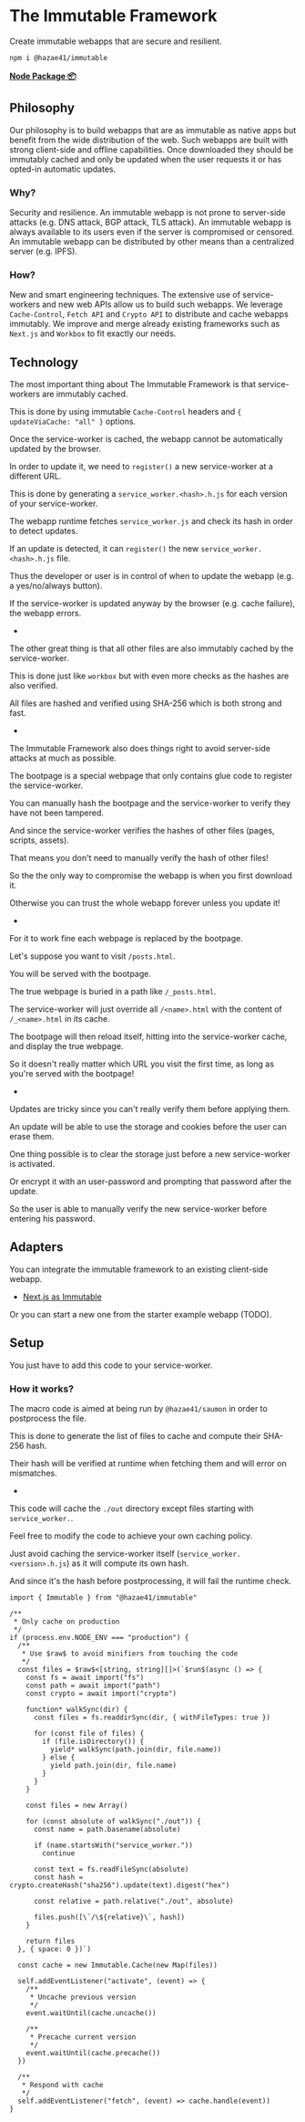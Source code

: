 # The Immutable Framework

Create immutable webapps that are secure and resilient.

```bash
npm i @hazae41/immutable
```

[**Node Package 📦**](https://www.npmjs.com/package/@hazae41/immutable)

## Philosophy

Our philosophy is to build webapps that are as immutable as native apps but benefit from the wide distribution of the web. Such webapps are built with strong client-side and offline capabilities. Once downloaded they should be immutably cached and only be updated when the user requests it or has opted-in automatic updates.

### Why?

Security and resilience. An immutable webapp is not prone to server-side attacks (e.g. DNS attack, BGP attack, TLS attack). An immutable webapp is always available to its users even if the server is compromised or censored. An immutable webapp can be distributed by other means than a centralized server (e.g. IPFS).

### How?

New and smart engineering techniques. The extensive use of service-workers and new web APIs allow us to build such webapps. We leverage `Cache-Control`, `Fetch API` and `Crypto API` to distribute and cache webapps immutably. We improve and merge already existing frameworks such as `Next.js` and `Workbox` to fit exactly our needs.

## Technology

The most important thing about The Immutable Framework is that service-workers are immutably cached.

This is done by using immutable `Cache-Control` headers and `{ updateViaCache: "all" }` options.

Once the service-worker is cached, the webapp cannot be automatically updated by the browser.

In order to update it, we need to `register()` a new service-worker at a different URL.

This is done by generating a `service_worker.<hash>.h.js` for each version of your service-worker.

The webapp runtime fetches `service_worker.js` and check its hash in order to detect updates.

If an update is detected, it can `register()` the new `service_worker.<hash>.h.js` file.

Thus the developer or user is in control of when to update the webapp (e.g. a yes/no/always button).

If the service-worker is updated anyway by the browser (e.g. cache failure), the webapp errors.

-

The other great thing is that all other files are also immutably cached by the service-worker.

This is done just like `workbox` but with even more checks as the hashes are also verified.

All files are hashed and verified using SHA-256 which is both strong and fast.

-

The Immutable Framework also does things right to avoid server-side attacks at much as possible.

The bootpage is a special webpage that only contains glue code to register the service-worker.

You can manually hash the bootpage and the service-worker to verify they have not been tampered.

And since the service-worker verifies the hashes of other files (pages, scripts, assets).

That means you don't need to manually verify the hash of other files!

So the the only way to compromise the webapp is when you first download it.

Otherwise you can trust the whole webapp forever unless you update it!

-

For it to work fine each webpage is replaced by the bootpage.

Let's suppose you want to visit `/posts.html`.

You will be served with the bootpage.

The true webpage is buried in a path like `/_posts.html`.

The service-worker will just override all `/<name>.html` with the content of `/_<name>.html` in its cache.

The bootpage will then reload itself, hitting into the service-worker cache, and display the true webpage.

So it doesn't really matter which URL you visit the first time, as long as you're served with the bootpage!

-

Updates are tricky since you can't really verify them before applying them.

An update will be able to use the storage and cookies before the user can erase them.

One thing possible is to clear the storage just before a new service-worker is activated.

Or encrypt it with an user-password and prompting that password after the update.

So the user is able to manually verify the new service-worker before entering his password.

## Adapters

You can integrate the immutable framework to an existing client-side webapp.

- [Next.js as Immutable](https://github.com/hazae41/next-as-immutable)

Or you can start a new one from the starter example webapp (TODO).

## Setup

You just have to add this code to your service-worker.

### How it works?

The macro code is aimed at being run by `@hazae41/saumon` in order to postprocess the file.

This is done to generate the list of files to cache and compute their SHA-256 hash.

Their hash will be verified at runtime when fetching them and will error on mismatches.

- 

This code will cache the `./out` directory except files starting with `service_worker.`.

Feel free to modify the code to achieve your own caching policy.

Just avoid caching the service-worker itself (`service_worker.<version>.h.js`) as it will compute its own hash.

And since it's the hash before postprocessing, it will fail the runtime check.

```tsx
import { Immutable } from "@hazae41/immutable"

/**
 * Only cache on production
 */
if (process.env.NODE_ENV === "production") {
  /**
   * Use $raw$ to avoid minifiers from touching the code
   */
  const files = $raw$<[string, string][]>(`$run$(async () => {
    const fs = await import("fs")
    const path = await import("path")
    const crypto = await import("crypto")
  
    function* walkSync(dir) {
      const files = fs.readdirSync(dir, { withFileTypes: true })
  
      for (const file of files) {
        if (file.isDirectory()) {
          yield* walkSync(path.join(dir, file.name))
        } else {
          yield path.join(dir, file.name)
        }
      }
    }
  
    const files = new Array()
  
    for (const absolute of walkSync("./out")) {
      const name = path.basename(absolute)
  
      if (name.startsWith("service_worker."))
        continue
  
      const text = fs.readFileSync(absolute)
      const hash = crypto.createHash("sha256").update(text).digest("hex")
  
      const relative = path.relative("./out", absolute)
  
      files.push([\`/\${relative}\`, hash])
    }
  
    return files
  }, { space: 0 })`)

  const cache = new Immutable.Cache(new Map(files))

  self.addEventListener("activate", (event) => {
    /**
     * Uncache previous version
     */
    event.waitUntil(cache.uncache())

    /**
     * Precache current version
     */
    event.waitUntil(cache.precache())
  })

  /**
   * Respond with cache
   */
  self.addEventListener("fetch", (event) => cache.handle(event))
}
```